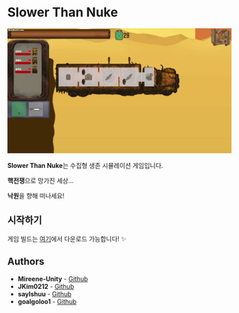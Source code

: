 # Slower Than Nuke

![GIF](preview1.gif) 


**Slower Than Nuke**는 수집형 생존 시뮬레이션 게임입니다.

**핵전쟁**으로 망가진 세상...

**낙원**을 향해 떠나세요!

## 시작하기

게임 빌드는 [여기](https://github.com/goalgoloo1/KJ3-W06/releases/tag/1.0.0)에서 다운로드 가능합니다! ✨

## Authors

*   **Mireene-Unity** - [Github](![187392515](https://github.com/user-attachments/assets/6af7a689-c528-4415-9830-8e72bf4e1d56))
*   **JKim0212** - [Github](https://github.com/minsuk999)
*   **sayIshuu** - [Github](https://github.com/vcds1029)
*   **goalgoloo1** - [Github](https://github.com/goalgoloo1)

